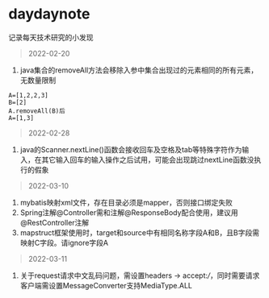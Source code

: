 # daydaynote
记录每天技术研究的小发现
> 2022-02-20
1.  java集合的removeAll方法会移除入参中集合出现过的元素相同的所有元素，无数量限制
```
A=[1,2,2,3]
B=[2]
A.removeAll(B)后
A=[1,3]
```
> 2022-02-28
1.  java的Scanner.nextLine()函数会接收回车及空格及tab等特殊字符作为输入，在其它输入回车的输入操作之后试用，可能会出现跳过nextLine函数没执行的假象

>2022-03-10
1.  mybatis映射xml文件，存在目录必须是mapper，否则接口绑定失败
2.  Spring注解@Controller需和注解@ResponseBody配合使用，建议用@RestController注解
3.  mapstruct框架使用时，target和source中有相同名称字段A和B，且B字段需映射C字段。请ignore字段A

>2022-03-11
1.  关于request请求中文乱码问题，需设置headers -> accept:*/*，同时需要请求客户端需设置MessageConverter支持MediaType.ALL
